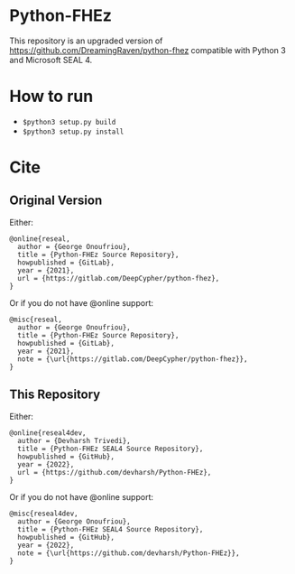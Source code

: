 # Python-FHEz
This repository is an upgraded version of https://github.com/DreamingRaven/python-fhez compatible with Python 3 and Microsoft SEAL 4.


# How to run
- ```$python3 setup.py build```
- ```$python3 setup.py install```


# Cite

## Original Version

Either:
```
@online{reseal,
  author = {George Onoufriou},
  title = {Python-FHEz Source Repository},
  howpublished = {GitLab},
  year = {2021},
  url = {https://gitlab.com/DeepCypher/python-fhez},
}
```

Or if you do not have @online support:
```
@misc{reseal,
  author = {George Onoufriou},
  title = {Python-FHEz Source Repository},
  howpublished = {GitLab},
  year = {2021},
  note = {\url{https://gitlab.com/DeepCypher/python-fhez}},
}
```

## This Repository

Either:
```
@online{reseal4dev,
  author = {Devharsh Trivedi},
  title = {Python-FHEz SEAL4 Source Repository},
  howpublished = {GitHub},
  year = {2022},
  url = {https://github.com/devharsh/Python-FHEz},
}
```

Or if you do not have @online support:
```
@misc{reseal4dev,
  author = {George Onoufriou},
  title = {Python-FHEz SEAL4 Source Repository},
  howpublished = {GitHub},
  year = {2022},
  note = {\url{https://github.com/devharsh/Python-FHEz}},
}
```
